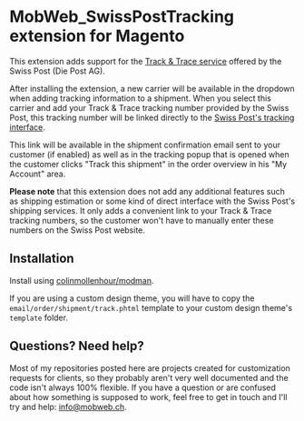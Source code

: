 # MobWeb_SwissPostTracking extension for Magento

This extension adds support for the [Track & Trace service](www.post.ch/trackandtrace) offered by the Swiss Post (Die Post AG).

After installing the extension, a new carrier will be available in the dropdown when adding tracking information to a shipment. When you select this carrier and add your Track & Trace tracking number provided by the Swiss Post, this tracking number will be linked directly to the [Swiss Post's tracking interface](http://www.post.ch/post-startseite/post-geschaeftskunden/post-track-and-trace-search-gk.htm).

This link will be available in the shipment confirmation email sent to your customer (if enabled) as well as in the tracking popup that is opened when the customer clicks "Track this shipment" in the order overview in his "My Account" area.

**Please note** that this extension does not add any additional features such as shipping estimation or some kind of direct interface with the Swiss Post's shipping services. It only adds a convenient link to your Track & Trace tracking numbers, so the customer won't have to manually enter these numbers on the Swiss Post website.

## Installation

Install using [colinmollenhour/modman](https://github.com/colinmollenhour/modman/).

If you are using a custom design theme, you will have to copy the `email/order/shipment/track.phtml` template to your custom design theme's `template` folder.

## Questions? Need help?

Most of my repositories posted here are projects created for customization requests for clients, so they probably aren't very well documented and the code isn't always 100% flexible. If you have a question or are confused about how something is supposed to work, feel free to get in touch and I'll try and help: [info@mobweb.ch](mailto:info@mobweb.ch).
